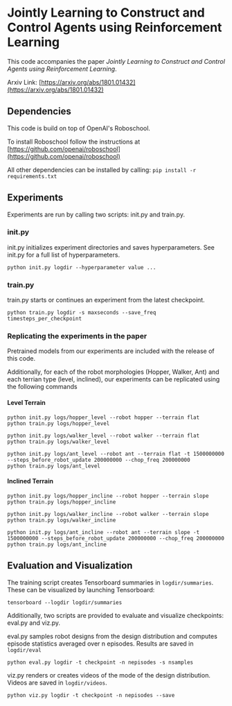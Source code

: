 # Jointly Learning to Construct and Control Agents using Reinforcement Learning

This code accompanies the paper *Jointly Learning to Construct and Control Agents using Reinforcement Learning*.

Arxiv Link: [https://arxiv.org/abs/1801.01432](https://arxiv.org/abs/1801.01432)

## Dependencies
This code is build on top of OpenAI's Roboschool. 

To install Roboschool follow the instructions at [https://github.com/openai/roboschool](https://github.com/openai/roboschool)

All other dependencies can be installed by calling:
`pip install -r requirements.txt`


## Experiments

Experiments are run by calling two scripts: init.py and train.py. 

### init.py
init.py initializes experiment directories and saves hyperparameters. See init.py for a full list of hyperparameters.

`python init.py logdir --hyperparameter value ...`

### train.py
train.py starts or continues an experiment from the latest checkpoint.

`python train.py logdir -s maxseconds --save_freq timesteps_per_checkpoint`

### Replicating the experiments in the paper
Pretrained models from our experiments are included with the release of this code. 

Additionally, for each of the robot morphologies (Hopper, Walker, Ant) and each terrian type (level, inclined), our experiments can be replicated using the following commands

#### Level Terrain
```
python init.py logs/hopper_level --robot hopper --terrain flat
python train.py logs/hopper_level
```

```
python init.py logs/walker_level --robot walker --terrain flat
python train.py logs/walker_level
```

```
python init.py logs/ant_level --robot ant --terrain flat -t 1500000000 --steps_before_robot_update 200000000 --chop_freq 200000000
python train.py logs/ant_level
```

#### Inclined Terrain
```
python init.py logs/hopper_incline --robot hopper --terrain slope
python train.py logs/hopper_incline
```

```
python init.py logs/walker_incline --robot walker --terrain slope
python train.py logs/walker_incline
```

```
python init.py logs/ant_incline --robot ant --terrain slope -t 1500000000 --steps_before_robot_update 200000000 --chop_freq 200000000
python train.py logs/ant_incline
```


## Evaluation and Visualization

The training script creates Tensorboard summaries in `logdir/summaries`. These can be visualized by launching Tensorboard:

`tensorboard --logdir logdir/summaries`

Additionally, two scripts are provided to evaluate and visualize checkpoints: eval.py and viz.py.

eval.py samples robot designs from the design distribution and computes episode statistics averaged over n episodes. Results are saved in `logdir/eval`

`python eval.py logdir -t checkpoint -n nepisodes -s nsamples`

viz.py renders or creates videos of the mode of the design distribution. Videos are saved in `logdir/videos`.

`python viz.py logdir -t checkpoint -n nepisodes --save`
